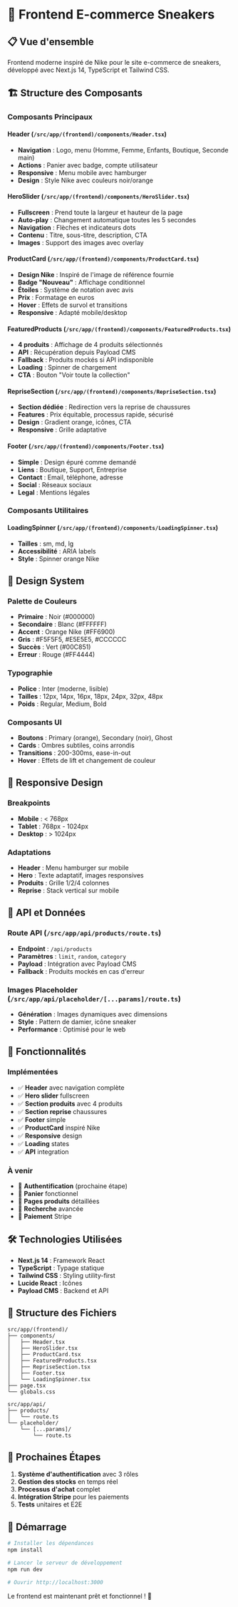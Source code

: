 # 🎨 Frontend E-commerce Sneakers

## 📋 Vue d'ensemble

Frontend moderne inspiré de Nike pour le site e-commerce de sneakers, développé avec Next.js 14, TypeScript et Tailwind CSS.

## 🏗️ Structure des Composants

### **Composants Principaux**

#### **Header** (`/src/app/(frontend)/components/Header.tsx`)
- **Navigation** : Logo, menu (Homme, Femme, Enfants, Boutique, Seconde main)
- **Actions** : Panier avec badge, compte utilisateur
- **Responsive** : Menu mobile avec hamburger
- **Design** : Style Nike avec couleurs noir/orange

#### **HeroSlider** (`/src/app/(frontend)/components/HeroSlider.tsx`)
- **Fullscreen** : Prend toute la largeur et hauteur de la page
- **Auto-play** : Changement automatique toutes les 5 secondes
- **Navigation** : Flèches et indicateurs dots
- **Contenu** : Titre, sous-titre, description, CTA
- **Images** : Support des images avec overlay

#### **ProductCard** (`/src/app/(frontend)/components/ProductCard.tsx`)
- **Design Nike** : Inspiré de l'image de référence fournie
- **Badge "Nouveau"** : Affichage conditionnel
- **Étoiles** : Système de notation avec avis
- **Prix** : Formatage en euros
- **Hover** : Effets de survol et transitions
- **Responsive** : Adapté mobile/desktop

#### **FeaturedProducts** (`/src/app/(frontend)/components/FeaturedProducts.tsx`)
- **4 produits** : Affichage de 4 produits sélectionnés
- **API** : Récupération depuis Payload CMS
- **Fallback** : Produits mockés si API indisponible
- **Loading** : Spinner de chargement
- **CTA** : Bouton "Voir toute la collection"

#### **RepriseSection** (`/src/app/(frontend)/components/RepriseSection.tsx`)
- **Section dédiée** : Redirection vers la reprise de chaussures
- **Features** : Prix équitable, processus rapide, sécurisé
- **Design** : Gradient orange, icônes, CTA
- **Responsive** : Grille adaptative

#### **Footer** (`/src/app/(frontend)/components/Footer.tsx`)
- **Simple** : Design épuré comme demandé
- **Liens** : Boutique, Support, Entreprise
- **Contact** : Email, téléphone, adresse
- **Social** : Réseaux sociaux
- **Legal** : Mentions légales

### **Composants Utilitaires**

#### **LoadingSpinner** (`/src/app/(frontend)/components/LoadingSpinner.tsx`)
- **Tailles** : sm, md, lg
- **Accessibilité** : ARIA labels
- **Style** : Spinner orange Nike

## 🎨 Design System

### **Palette de Couleurs**
- **Primaire** : Noir (#000000)
- **Secondaire** : Blanc (#FFFFFF)
- **Accent** : Orange Nike (#FF6900)
- **Gris** : #F5F5F5, #E5E5E5, #CCCCCC
- **Succès** : Vert (#00C851)
- **Erreur** : Rouge (#FF4444)

### **Typographie**
- **Police** : Inter (moderne, lisible)
- **Tailles** : 12px, 14px, 16px, 18px, 24px, 32px, 48px
- **Poids** : Regular, Medium, Bold

### **Composants UI**
- **Boutons** : Primary (orange), Secondary (noir), Ghost
- **Cards** : Ombres subtiles, coins arrondis
- **Transitions** : 200-300ms, ease-in-out
- **Hover** : Effets de lift et changement de couleur

## 📱 Responsive Design

### **Breakpoints**
- **Mobile** : < 768px
- **Tablet** : 768px - 1024px
- **Desktop** : > 1024px

### **Adaptations**
- **Header** : Menu hamburger sur mobile
- **Hero** : Texte adaptatif, images responsives
- **Produits** : Grille 1/2/4 colonnes
- **Reprise** : Stack vertical sur mobile

## 🔧 API et Données

### **Route API** (`/src/app/api/products/route.ts`)
- **Endpoint** : `/api/products`
- **Paramètres** : `limit`, `random`, `category`
- **Payload** : Intégration avec Payload CMS
- **Fallback** : Produits mockés en cas d'erreur

### **Images Placeholder** (`/src/app/api/placeholder/[...params]/route.ts`)
- **Génération** : Images dynamiques avec dimensions
- **Style** : Pattern de damier, icône sneaker
- **Performance** : Optimisé pour le web

## 🚀 Fonctionnalités

### **Implémentées**
- ✅ **Header** avec navigation complète
- ✅ **Hero slider** fullscreen
- ✅ **Section produits** avec 4 produits
- ✅ **Section reprise** chaussures
- ✅ **Footer** simple
- ✅ **ProductCard** inspiré Nike
- ✅ **Responsive** design
- ✅ **Loading** states
- ✅ **API** integration

### **À venir**
- 🔄 **Authentification** (prochaine étape)
- 🔄 **Panier** fonctionnel
- 🔄 **Pages produits** détaillées
- 🔄 **Recherche** avancée
- 🔄 **Paiement** Stripe

## 🛠️ Technologies Utilisées

- **Next.js 14** : Framework React
- **TypeScript** : Typage statique
- **Tailwind CSS** : Styling utility-first
- **Lucide React** : Icônes
- **Payload CMS** : Backend et API

## 📁 Structure des Fichiers

```
src/app/(frontend)/
├── components/
│   ├── Header.tsx
│   ├── HeroSlider.tsx
│   ├── ProductCard.tsx
│   ├── FeaturedProducts.tsx
│   ├── RepriseSection.tsx
│   ├── Footer.tsx
│   └── LoadingSpinner.tsx
├── page.tsx
└── globals.css

src/app/api/
├── products/
│   └── route.ts
└── placeholder/
    └── [...params]/
        └── route.ts
```

## 🎯 Prochaines Étapes

1. **Système d'authentification** avec 3 rôles
2. **Gestion des stocks** en temps réel
3. **Processus d'achat** complet
4. **Intégration Stripe** pour les paiements
5. **Tests** unitaires et E2E

## 🚀 Démarrage

```bash
# Installer les dépendances
npm install

# Lancer le serveur de développement
npm run dev

# Ouvrir http://localhost:3000
```

Le frontend est maintenant prêt et fonctionnel ! 🎉
